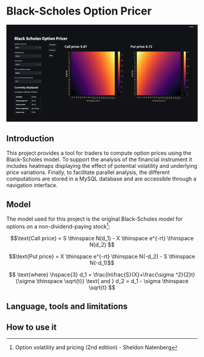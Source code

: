 # Black-Scholes Option Pricer

![Dashboard](images/main_screenshot.png)


## Introduction 
This project provides a tool for traders to compute option prices using the Black-Scholes model.
To support the analysis of the financial instrument it includes heatmaps displaying the effect of 
potential volatility and underlying price variations. Finally, to facilitate parallel analysis,
the different computations are stored in a MySQL database and are accessible through a navigation 
interface.

## Model
The model used for this project is the original Black-Scholes model for options on a non-dividend-paying 
stock[^1]:

[^1]: Option volatility and pricing (2nd edition) - Sheldon Natenberg

$$\text{Call price} = S \thinspace N(d_1) - X \thinspace e^{-rt} \thinspace N(d_2) $$

$$\text{Put price} = X \thinspace  e^{-rt} \thinspace N(-d_2) - S \thinspace N(-d_1)$$

$$ \text{where} \hspace{3} d_1 = \frac{ln\frac{S}{X}+\frac{\sigma ^2}{2}t}{\sigma \thinspace \sqrt{t}}   
\text{  and  }
d_2 = d_1 - \sigma \thinspace \sqrt{t} $$



## Language, tools and limitations

## How to use it




